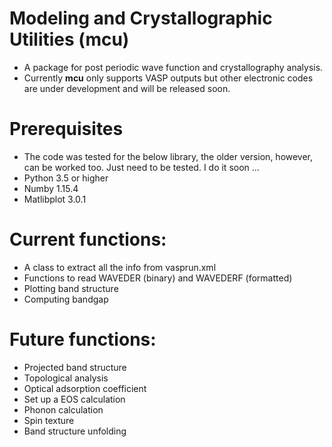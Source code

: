 # Modeling and Crystallographic Utilities (mcu)
- A package for post periodic wave function and crystallography analysis.
- Currently **mcu** only supports VASP outputs but other electronic codes are under development and will be released soon.

# Prerequisites
- The code was tested for the below library, the older version, however, can be worked too. Just need to be tested. I do it soon ...
- Python 3.5 or higher
- Numby 1.15.4
- Matlibplot 3.0.1

 
# Current functions:
- A class to extract all the info from vasprun.xml 
- Functions to read WAVEDER (binary) and WAVEDERF (formatted)
- Plotting band structure
- Computing bandgap


# Future functions:
 - Projected band structure
 - Topological analysis
 - Optical adsorption coefficient
 - Set up a EOS calculation
 - Phonon calculation
 - Spin texture
 - Band structure unfolding

